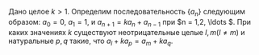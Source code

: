 Дано целое $k  >  1$. Определим последовательность $\{a_n\}$ следующим образом: $a_0 = 0$, $a_1 = 1$, и $a_{n+1} = ka_n + a_{n-1}$ при $n = 1,2, \ldots $. При каких значениях $k$ существуют неотрицательные целые $l,m (l \not= m)$ и натуральные $p,q$ такие, что $a_l + ka_p = a_m + ka_q$.